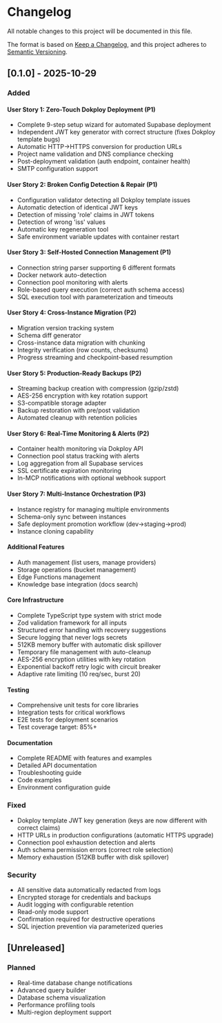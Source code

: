 # Changelog

All notable changes to this project will be documented in this file.

The format is based on [Keep a Changelog](https://keepachangelog.com/en/1.0.0/),
and this project adheres to [Semantic Versioning](https://semver.org/spec/v2.0.0.html).

## [0.1.0] - 2025-10-29

### Added

#### User Story 1: Zero-Touch Dokploy Deployment (P1)
- Complete 9-step setup wizard for automated Supabase deployment
- Independent JWT key generator with correct structure (fixes Dokploy template bugs)
- Automatic HTTP→HTTPS conversion for production URLs
- Project name validation and DNS compliance checking
- Post-deployment validation (auth endpoint, container health)
- SMTP configuration support

#### User Story 2: Broken Config Detection & Repair (P1)
- Configuration validator detecting all Dokploy template issues
- Automatic detection of identical JWT keys
- Detection of missing 'role' claims in JWT tokens
- Detection of wrong 'iss' values
- Automatic key regeneration tool
- Safe environment variable updates with container restart

#### User Story 3: Self-Hosted Connection Management (P1)
- Connection string parser supporting 6 different formats
- Docker network auto-detection
- Connection pool monitoring with alerts
- Role-based query execution (correct auth schema access)
- SQL execution tool with parameterization and timeouts

#### User Story 4: Cross-Instance Migration (P2)
- Migration version tracking system
- Schema diff generator
- Cross-instance data migration with chunking
- Integrity verification (row counts, checksums)
- Progress streaming and checkpoint-based resumption

#### User Story 5: Production-Ready Backups (P2)
- Streaming backup creation with compression (gzip/zstd)
- AES-256 encryption with key rotation support
- S3-compatible storage adapter
- Backup restoration with pre/post validation
- Automated cleanup with retention policies

#### User Story 6: Real-Time Monitoring & Alerts (P2)
- Container health monitoring via Dokploy API
- Connection pool status tracking with alerts
- Log aggregation from all Supabase services
- SSL certificate expiration monitoring
- In-MCP notifications with optional webhook support

#### User Story 7: Multi-Instance Orchestration (P3)
- Instance registry for managing multiple environments
- Schema-only sync between instances
- Safe deployment promotion workflow (dev→staging→prod)
- Instance cloning capability

#### Additional Features
- Auth management (list users, manage providers)
- Storage operations (bucket management)
- Edge Functions management
- Knowledge base integration (docs search)

#### Core Infrastructure
- Complete TypeScript type system with strict mode
- Zod validation framework for all inputs
- Structured error handling with recovery suggestions
- Secure logging that never logs secrets
- 512KB memory buffer with automatic disk spillover
- Temporary file management with auto-cleanup
- AES-256 encryption utilities with key rotation
- Exponential backoff retry logic with circuit breaker
- Adaptive rate limiting (10 req/sec, burst 20)

#### Testing
- Comprehensive unit tests for core libraries
- Integration tests for critical workflows
- E2E tests for deployment scenarios
- Test coverage target: 85%+

#### Documentation
- Complete README with features and examples
- Detailed API documentation
- Troubleshooting guide
- Code examples
- Environment configuration guide

### Fixed
- Dokploy template JWT key generation (keys are now different with correct claims)
- HTTP URLs in production configurations (automatic HTTPS upgrade)
- Connection pool exhaustion detection and alerts
- Auth schema permission errors (correct role selection)
- Memory exhaustion (512KB buffer with disk spillover)

### Security
- All sensitive data automatically redacted from logs
- Encrypted storage for credentials and backups
- Audit logging with configurable retention
- Read-only mode support
- Confirmation required for destructive operations
- SQL injection prevention via parameterized queries

## [Unreleased]

### Planned
- Real-time database change notifications
- Advanced query builder
- Database schema visualization
- Performance profiling tools
- Multi-region deployment support
